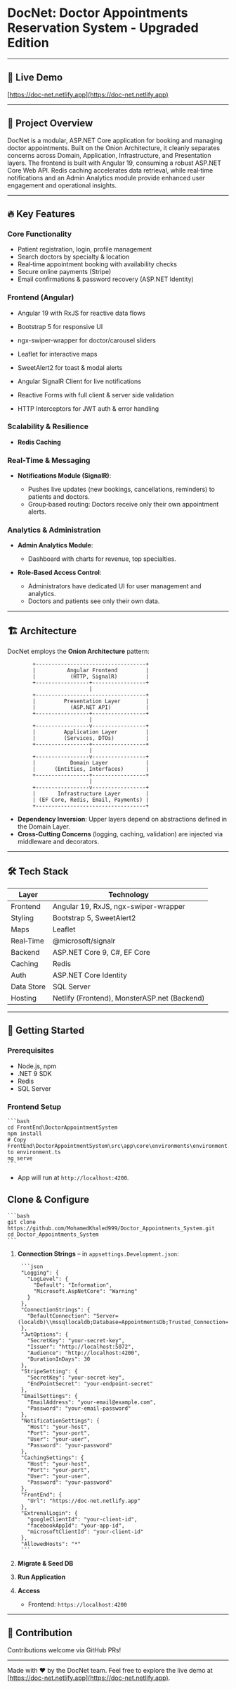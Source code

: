 # DocNet: Doctor Appointments Reservation System - Upgraded Edition

---

## 🚀 Live Demo

[https://doc-net.netlify.app](https://doc-net.netlify.app)

---

## 📖 Project Overview

DocNet is a modular, ASP.NET Core application for booking and managing doctor appointments. Built on the Onion Architecture, it cleanly separates concerns across Domain, Application, Infrastructure, and Presentation layers. The frontend is built with Angular 19, consuming a robust ASP.NET Core Web API. Redis caching accelerates data retrieval, while real‑time notifications and an Admin Analytics module provide enhanced user engagement and operational insights.

---

## 🔥 Key Features

### Core Functionality

* Patient registration, login, profile management
* Search doctors by specialty & location
* Real‑time appointment booking with availability checks
* Secure online payments (Stripe)
* Email confirmations & password recovery (ASP.NET Identity)

### Frontend (Angular)

* Angular 19 with RxJS for reactive data flows

* Bootstrap 5 for responsive UI

* ngx-swiper-wrapper for doctor/carousel sliders

* Leaflet for interactive maps

* SweetAlert2 for toast & modal alerts

* Angular SignalR Client for live notifications

* Reactive Forms with full client & server side validation

* HTTP Interceptors for JWT auth & error handling

### Scalability & Resilience

* **Redis Caching**

### Real‑Time & Messaging

* **Notifications Module (SignalR)**:

  * Pushes live updates (new bookings, cancellations, reminders) to patients and doctors.
  * Group‑based routing: Doctors receive only their own appointment alerts.

### Analytics & Administration

* **Admin Analytics Module**:

  * Dashboard with charts for revenue, top specialties.
* **Role‑Based Access Control**:

  * Administrators have dedicated UI for user management and analytics.
  * Doctors and patients see only their own data.

---

## 🏗️ Architecture

DocNet employs the **Onion Architecture** pattern:

            +-----------------------------------+
            |          Angular Frontend         |
            |           (HTTP, SignalR)         |
            +-----------------+-----------------+
                              |
            +-----------------------------------+
            |         Presentation Layer        |
            |           (ASP.NET API)           |
            +-----------------+-----------------+
                              |
            +-----------------v-----------------+
            |         Application Layer         |
            |         (Services, DTOs)          |
            +-----------------+-----------------+
                              |
            +-----------------v-----------------+
            |           Domain Layer            |
            |      (Entities, Interfaces)       |
            +-----------------+-----------------+
                              |
            +-----------------v-----------------+
            |       Infrastructure Layer        |
            | (EF Core, Redis, Email, Payments) |
            +-----------------------------------+

* **Dependency Inversion**: Upper layers depend on abstractions defined in the Domain Layer.
* **Cross‑Cutting Concerns** (logging, caching, validation) are injected via middleware and decorators.

---

## 🛠️ Tech Stack

| Layer      | Technology                                              |
| ---------- | ------------------------------------------------------- |
| Frontend   | Angular 19, RxJS, ngx-swiper-wrapper                    |
| Styling    | Bootstrap 5, SweetAlert2                                |
| Maps       | Leaflet                                                 |
| Real‑Time  | @microsoft/signalr                                      |
| Backend    | ASP.NET Core 9, C#, EF Core                             |
| Caching    | Redis                                                   |
| Auth       | ASP.NET Core Identity                                   |
| Data Store | SQL Server                                              |
| Hosting    | Netlify (Frontend), MonsterASP.net (Backend)            |

---

## 🚀 Getting Started

### Prerequisites

* Node.js, npm
* .NET 9 SDK
* Redis
* SQL Server

### Frontend Setup

    ```bash
    cd FrontEnd\DoctorAppointmentSystem
    npm install
    # Copy FrontEnd\DoctorAppointmentSystem\src\app\core\environments\environment.example.ts to environment.ts
    ng serve
    ```

* App will run at `http://localhost:4200`.

## Clone & Configure

    ```bash
    git clone https://github.com/MohamedKhaled999/Doctor_Appointments_System.git
    cd Doctor_Appointments_System
    ```

1. **Connection Strings** – in `appsettings.Development.json`:

        ```json
        "Logging": {
          "LogLevel": {
            "Default": "Information",
            "Microsoft.AspNetCore": "Warning"
          }
        },
        "ConnectionStrings": {
          "DefaultConnection": "Server=(localdb)\\mssqllocaldb;Database=AppointmentsDb;Trusted_Connection=True;",
        },
        "JwtOptions": {
          "SecretKey": "your-secret-key",
          "Issuer": "http://localhost:5072",
          "Audience": "http://localhost:4200",
          "DurationInDays": 30
        },
        "StripeSetting": {
          "SecretKey": "your-secret-key",
          "EndPointSecret": "your-endpoint-secret"
        },
        "EmailSettings": {
          "EmailAddress": "your-email@example.com",
          "Password": "your-email-password"
        },
        "NotificationSettings": {
          "Host": "your-host",
          "Port": "your-port",
          "User": "your-user",
          "Password": "your-password"
        },
        "CachingSettings": {
          "Host": "your-host",
          "Port": "your-port",
          "User": "your-user",
          "Password": "your-password"
        },
        "FrontEnd": {
          "Url": "https://doc-net.netlify.app"
        },
        "ExtrenalLogin": {
          "googleClientId": "your-client-id",
          "facebookAppId": "your-app-id",
          "microsoftClientId": "your-client-id"
        },
        "AllowedHosts": "*"
        ```

2. **Migrate & Seed DB**

3. **Run Application**

4. **Access**

   * Frontend: `https://localhost:4200`

---

## 📝 Contribution

Contributions welcome via GitHub PRs!

---

Made with ❤️ by the DocNet team.
Feel free to explore the live demo at [https://doc-net.netlify.app](https://doc-net.netlify.app).
